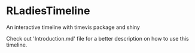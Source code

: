 # RLadiesTimeline

An interactive timeline with timevis package and shiny

Check out 'Introduction.md' file for a better description on how to use this timeline.
